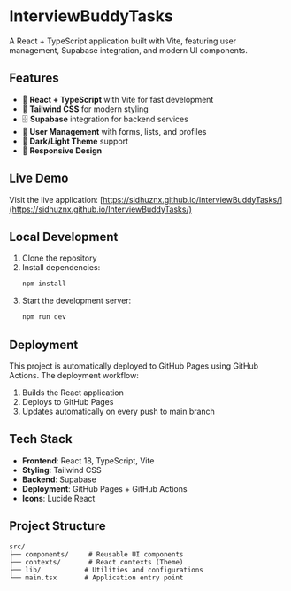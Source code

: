 # InterviewBuddyTasks

A React + TypeScript application built with Vite, featuring user management, Supabase integration, and modern UI components.

## Features

- 🚀 **React + TypeScript** with Vite for fast development
- 🎨 **Tailwind CSS** for modern styling
- 🗄️ **Supabase** integration for backend services
- 👥 **User Management** with forms, lists, and profiles
- 🌙 **Dark/Light Theme** support
- 📱 **Responsive Design**

## Live Demo

Visit the live application: [https://sidhuznx.github.io/InterviewBuddyTasks/](https://sidhuznx.github.io/InterviewBuddyTasks/)

## Local Development

1. Clone the repository
2. Install dependencies:
   ```bash
   npm install
   ```
3. Start the development server:
   ```bash
   npm run dev
   ```

## Deployment

This project is automatically deployed to GitHub Pages using GitHub Actions. The deployment workflow:

1. Builds the React application
2. Deploys to GitHub Pages
3. Updates automatically on every push to main branch

## Tech Stack

- **Frontend**: React 18, TypeScript, Vite
- **Styling**: Tailwind CSS
- **Backend**: Supabase
- **Deployment**: GitHub Pages + GitHub Actions
- **Icons**: Lucide React

## Project Structure

```
src/
├── components/     # Reusable UI components
├── contexts/       # React contexts (Theme)
├── lib/           # Utilities and configurations
└── main.tsx       # Application entry point
```
